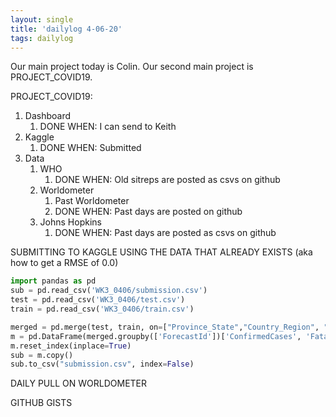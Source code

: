 ```yaml
---
layout: single
title: 'dailylog 4-06-20'
tags: dailylog 
--- 
```


Our main project today is Colin.
Our second main project is PROJECT_COVID19.

PROJECT_COVID19:
1. Dashboard
   1. DONE WHEN: I can send to Keith
2. Kaggle
   1. DONE WHEN: Submitted
3. Data
   1. WHO
      1. DONE WHEN: Old sitreps are posted as csvs on github
   2. Worldometer
      1. Past Worldometer
      2. DONE WHEN: Past days are posted on github
   3. Johns Hopkins
      1. DONE WHEN: Past days are posted as csvs on github


SUBMITTING TO KAGGLE USING THE DATA THAT ALREADY EXISTS
(aka how to get a RMSE of 0.0)


```python
import pandas as pd
sub = pd.read_csv('WK3_0406/submission.csv')
test = pd.read_csv('WK3_0406/test.csv')
train = pd.read_csv('WK3_0406/train.csv')

merged = pd.merge(test, train, on=["Province_State","Country_Region", "Date"], how="left")
m = pd.DataFrame(merged.groupby(['ForecastId'])['ConfirmedCases', 'Fatalities'].sum())
m.reset_index(inplace=True)
sub = m.copy()
sub.to_csv("submission.csv", index=False)
```


DAILY PULL ON WORLDOMETER

GITHUB GISTS
